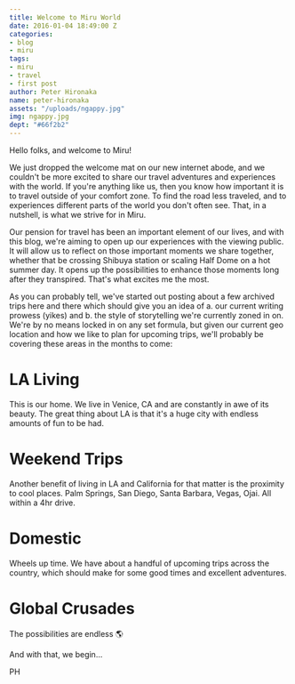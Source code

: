 ```yaml
---
title: Welcome to Miru World
date: 2016-01-04 18:49:00 Z
categories:
- blog
- miru
tags:
- miru
- travel
- first post
author: Peter Hironaka
name: peter-hironaka
assets: "/uploads/ngappy.jpg"
img: ngappy.jpg
dept: "#66f2b2"
---
```


Hello folks, and welcome to Miru!

We just dropped the welcome mat on our new internet abode, and we couldn't be more excited to share our travel adventures and experiences with the world. If you're anything like us, then you know how important it is to travel outside of your comfort zone. To find the road less traveled, and to experiences different parts of the world you don't often see. That, in a nutshell, is what we strive for in Miru.

Our pension for travel has been an important element of our lives, and with this blog, we're aiming to open up our experiences with the viewing public. It will allow us to reflect on those important moments we share together, whether that be crossing Shibuya station or scaling Half Dome on a hot summer day. It opens up the possibilities to enhance those moments long after they transpired. That's what excites me the most.

As you can probably tell, we've started out posting about a few archived trips here and there which should give you an idea of a. our current writing prowess (yikes) and b. the style of storytelling we're currently zoned in on. We're by no means locked in on any set formula, but given our current geo location and how we like to plan for upcoming trips, we'll probably be covering these areas in the months to come:

# LA Living
This is our home. We live in Venice, CA and are constantly in awe of its beauty. The great thing about LA is that it's a huge city with endless amounts of fun to be had.

# Weekend Trips
Another benefit of living in LA and California for that matter is the proximity to cool places. Palm Springs, San Diego, Santa Barbara, Vegas, Ojai. All within a 4hr drive.

# Domestic
Wheels up time. We have about a handful of upcoming trips across the country, which should make for some good times and excellent adventures.

# Global Crusades
The possibilities are endless 🌎

And with that, we begin...

PH
